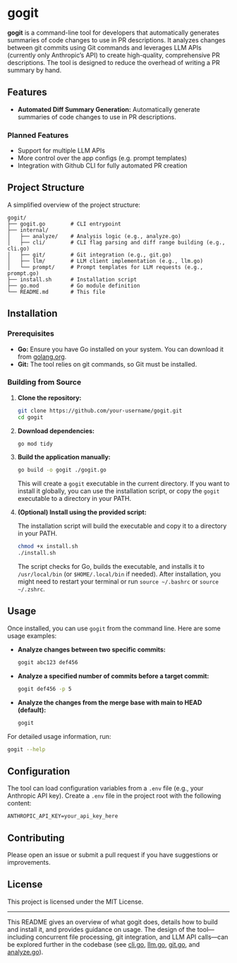 # gogit

**gogit** is a command-line tool for developers that automatically generates summaries of code changes to use in PR descriptions. It analyzes changes between git commits using Git commands and leverages LLM APIs (currently only Anthropic’s API) to create high-quality, comprehensive PR descriptions. The tool is designed to reduce the overhead of writing a PR summary by hand.

## Features

- **Automated Diff Summary Generation:** Automatically generate summaries of code changes to use in PR descriptions.

### Planned Features

- Support for multiple LLM APIs
- More control over the app configs (e.g. prompt templates)
- Integration with Github CLI for fully automated PR creation

## Project Structure

A simplified overview of the project structure:

```
gogit/
├── gogit.go        # CLI entrypoint
├── internal/
│   ├── analyze/    # Analysis logic (e.g., analyze.go)
│   ├── cli/        # CLI flag parsing and diff range building (e.g., cli.go)
│   ├── git/        # Git integration (e.g., git.go)
│   ├── llm/        # LLM client implementation (e.g., llm.go)
│   └── prompt/     # Prompt templates for LLM requests (e.g., prompt.go)
├── install.sh      # Installation script
├── go.mod          # Go module definition
└── README.md       # This file
```

## Installation

### Prerequisites

- **Go:** Ensure you have Go installed on your system. You can download it from [golang.org](https://golang.org/doc/install).
- **Git:** The tool relies on git commands, so Git must be installed.

### Building from Source

1. **Clone the repository:**

   ```bash
   git clone https://github.com/your-username/gogit.git
   cd gogit
   ```

2. **Download dependencies:**

   ```bash
   go mod tidy
   ```

3. **Build the application manually:**

   ```bash
   go build -o gogit ./gogit.go
   ```

   This will create a `gogit` executable in the current directory.
   If you want to install it globally, you can use the installation
   script, or copy the `gogit` executable to a directory in your PATH.

4. **(Optional) Install using the provided script:**

   The installation script will build the executable and copy it to a directory in your PATH.

   ```bash
   chmod +x install.sh
   ./install.sh
   ```

   The script checks for Go, builds the executable, and installs it to `/usr/local/bin` (or `$HOME/.local/bin` if needed). After installation, you might need to restart your terminal or run `source ~/.bashrc` or `source ~/.zshrc`.

## Usage

Once installed, you can use `gogit` from the command line. Here are some usage examples:

- **Analyze changes between two specific commits:**

  ```bash
  gogit abc123 def456
  ```

- **Analyze a specified number of commits before a target commit:**

  ```bash
  gogit def456 -p 5
  ```

- **Analyze the changes from the merge base with main to HEAD (default):**

  ```bash
  gogit
  ```

For detailed usage information, run:

```bash
gogit --help
```

## Configuration

The tool can load configuration variables from a `.env` file (e.g., your Anthropic API key). Create a `.env` file in the project root with the following content:

```dotenv
ANTHROPIC_API_KEY=your_api_key_here
```

## Contributing

 Please open an issue or submit a pull request if you have suggestions or improvements.

## License

This project is licensed under the MIT License.

---

This README gives an overview of what gogit does, details how to build and install it, and provides guidance on usage. The design of the tool—including concurrent file processing, git integration, and LLM API calls—can be explored further in the codebase (see [cli.go](./internal/cli/cli.go), [llm.go](./internal/llm/llm.go), [git.go](./internal/git/git.go), and [analyze.go](./internal/analyze/analyze.go)).